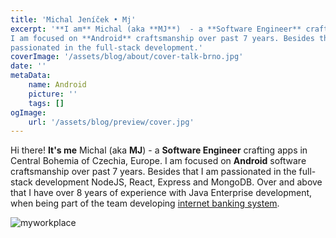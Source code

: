 ```yaml
---
title: 'Michal Jeníček • Mj'
excerpt: '**I am** Michal (aka **MJ**)  - a **Software Engineer** crafting apps in Central Bohemia of Czechia, Europe.
I am focused on **Android** craftsmanship over past 7 years. Besides that I am
passionated in the full-stack development.'
coverImage: '/assets/blog/about/cover-talk-brno.jpg'
date: ''
metaData:
    name: Android
    picture: ''
    tags: []
ogImage:
    url: '/assets/blog/preview/cover.jpg'
---
```


Hi there! **It's me** Michal (aka **MJ**)  - a **Software Engineer** crafting apps in Central Bohemia of Czechia, Europe.
I am focused on **Android** software craftsmanship over past 7 years. Besides that I am
passionated in the full-stack development NodeJS, React, Express and MongoDB. Over and above
that I have over 8 years of experience with Java Enterprise development, when being part of the team
developing [internet banking system](https://login.kb.cz/).

![myworkplace](/assets/blog/theme/cover-1.jpg)